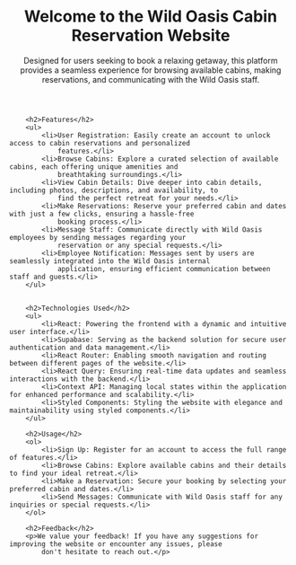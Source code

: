 <header>
        <h1>Welcome to the Wild Oasis Cabin Reservation Website</h1>
        <p>Designed for users seeking to book a relaxing getaway, this platform provides a seamless experience for
            browsing available cabins, making reservations, and communicating with the Wild Oasis staff.</p>
    </header>


        <h2>Features</h2>
        <ul>
            <li>User Registration: Easily create an account to unlock access to cabin reservations and personalized
                features.</li>
            <li>Browse Cabins: Explore a curated selection of available cabins, each offering unique amenities and
                breathtaking surroundings.</li>
            <li>View Cabin Details: Dive deeper into cabin details, including photos, descriptions, and availability, to
                find the perfect retreat for your needs.</li>
            <li>Make Reservations: Reserve your preferred cabin and dates with just a few clicks, ensuring a hassle-free
                booking process.</li>
            <li>Message Staff: Communicate directly with Wild Oasis employees by sending messages regarding your
                reservation or any special requests.</li>
            <li>Employee Notification: Messages sent by users are seamlessly integrated into the Wild Oasis internal
                application, ensuring efficient communication between staff and guests.</li>
        </ul>


        <h2>Technologies Used</h2>
        <ul>
            <li>React: Powering the frontend with a dynamic and intuitive user interface.</li>
            <li>Supabase: Serving as the backend solution for secure user authentication and data management.</li>
            <li>React Router: Enabling smooth navigation and routing between different pages of the website.</li>
            <li>React Query: Ensuring real-time data updates and seamless interactions with the backend.</li>
            <li>Context API: Managing local states within the application for enhanced performance and scalability.</li>
            <li>Styled Components: Styling the website with elegance and maintainability using styled components.</li>
        </ul>

        <h2>Usage</h2>
        <ol>
            <li>Sign Up: Register for an account to access the full range of features.</li>
            <li>Browse Cabins: Explore available cabins and their details to find your ideal retreat.</li>
            <li>Make a Reservation: Secure your booking by selecting your preferred cabin and dates.</li>
            <li>Send Messages: Communicate with Wild Oasis staff for any inquiries or special requests.</li>
        </ol>

        <h2>Feedback</h2>
        <p>We value your feedback! If you have any suggestions for improving the website or encounter any issues, please
            don't hesitate to reach out.</p>
